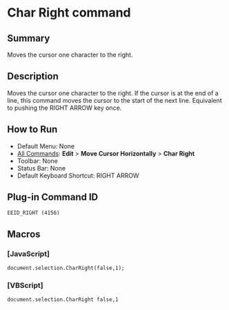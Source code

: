 # Char Right command

## Summary

Moves the cursor one character to the right.

## Description

Moves the cursor one character to the right. If the cursor is at the end of a
line, this command moves the cursor to the start of the next line.
Equivalent to pushing the RIGHT ARROW key once.

## How to Run

- Default Menu: None
- [All Commands](../tools/all_commands): **Edit** \> **Move Cursor Horizontally**
\> **Char Right**
- Toolbar: None
- Status Bar: None
- Default Keyboard Shortcut: RIGHT ARROW

## Plug-in Command ID

```
EEID_RIGHT (4156)```

## Macros

### \[JavaScript\]

```
document.selection.CharRight(false,1);
```

### \[VBScript\]

```
document.selection.CharRight false,1
```
